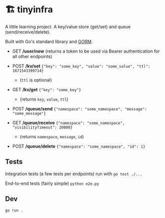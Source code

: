 # 🏗 tinyinfra

A little learning project. A key/value store (get/set) and queue (send/receive/delete).

Built with Go's standard library and [GORM](https://gorm.io/).

- GET **/user/new** (returns a token to be used via Bearer authentication for all other endpoints)
  
- POST **/kv/set** `{"key": "some_key", "value": "some_value", "ttl": 1671543399714}`
  - (`ttl` is optional)
- GET **/kv/get** `{"key": "some_key"}`
  - (returns `key`, `value`, `ttl`)
  
- POST **/queue/send** `{"namespace": "some_namespace", "message": "some_message"}`
- GET **/queue/receive** `{"namespace": "some_namespace", "visibilityTimeout": 20000}`
  - (returns `namespace`, `message`, `id`)
- POST **/queue/delete** `{"namespace": "some_namespace", "id": 1}`

## Tests

Integration tests (a few tests per endpoints) run with `go test ./...`

End-to-end tests (fairly simple) `python e2e.py`

## Dev

`go run .`
